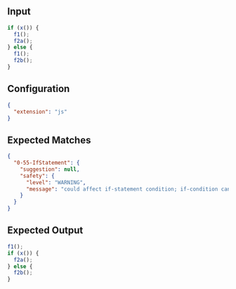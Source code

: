 
## Input
```javascript input
if (x()) {
  f1();
  f2a();
} else {
  f1();
  f2b();
}
```

## Configuration
```json configuration
{
  "extension": "js"
}
```

## Expected Matches
```json expected matches
{
  "0-55-IfStatement": {
    "suggestion": null,
    "safety": {
      "level": "WARNING",
      "message": "could affect if-statement condition; if-condition can have side-effects"
    }
  }
}
```

## Expected Output
```javascript expected output
f1();
if (x()) {
  f2a();
} else {
  f2b();
}
```
